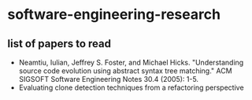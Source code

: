 # software-engineering-research

## list of papers to read
  -  Neamtiu, Iulian, Jeffrey S. Foster, and Michael Hicks. "Understanding source code evolution using abstract syntax tree matching." ACM SIGSOFT Software Engineering Notes 30.4 (2005): 1-5.
  -  Evaluating clone detection techniques from a refactoring perspective
